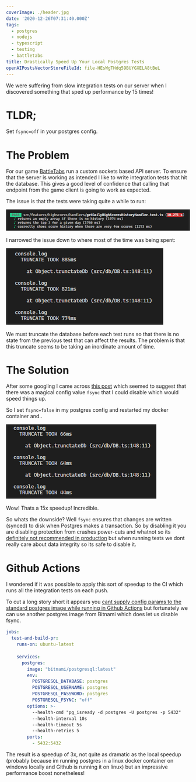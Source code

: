```yaml
---
coverImage: ./header.jpg
date: '2020-12-26T07:31:40.000Z'
tags:
  - postgres
  - nodejs
  - typescript
  - testing
  - battletabs
title: Drastically Speed Up Your Local Postgres Tests
openAIPostsVectorStoreFileId: file-HEsWgTHdq59BUYGXELA8tBeL
---
```


We were suffering from slow integration tests on our server when I discovered something that sped up performance by 15 times!

<!-- more -->

# TLDR;

Set `fsync=off` in your postgres config.

# The Problem

For our game [BattleTabs](http://battletabs.com/) run a custom sockets based API server. To ensure that the server is working as intended I like to write integration tests that hit the database. This gives a good level of confidence that calling that endpoint from the game client is going to work as expected.

The issue is that the tests were taking quite a while to run:

[![](./before.png)](./before.png)

I narrowed the issue down to where most of the time was being spent:

[![](./trunc-before.png)](./trunc-before.png)

We must truncate the database before each test runs so that there is no state from the previous test that can affect the results. The problem is that this truncate seems to be taking an inordinate amount of time.

# The Solution

After some googling I came across [this post](https://dev.to/thejessleigh/speed-up-your-postgresql-unit-tests-with-one-weird-trick-364p#:~:text=fsync,are%20physically%20written%20to%20disk.) which seemed to suggest that there was a magical config value `fsync` that I could disable which would speed things up.

So I set `fsync=false` in my postgres config and restarted my docker container and..

[![](./trunc-after.png)](./trunc-after.png)

Wow! Thats a 15x speedup! Incredible.

So whats the downside? Well `fsync` ensures that changes are written (synced) to disk when Postgres makes a transaction. So by disabling it you are disabling protection from crashes power-cuts and whatnot so its [definitely not recommended in production](https://www.2ndquadrant.com/en/blog/postgresql-fsync-off-warning-in-config-file/) but when running tests we dont really care about data integrity so its safe to disable it.

# Github Actions

I wondered if it was possible to apply this sort of speedup to the CI which runs all the integration tests on each push.

To cut a long story short it appears you [cant supply config params to the standard postgres image while running in Github Actions](https://stackoverflow.com/questions/65438055/how-to-add-config-args-to-postgres-service-container-in-github-action/65444387?noredirect=1#comment115705280_65444387) but fortunately we can use another postgres image from Bitnami which does let us disable fsync.

```yaml
jobs:
  test-and-build-pr:
    runs-on: ubuntu-latest

    services:
      postgres:
        image: "bitnami/postgresql:latest"
        env:
          POSTGRESQL_DATABASE: postgres
          POSTGRESQL_USERNAME: postgres
          POSTGRESQL_PASSWORD: postgres
          POSTGRESQL_FSYNC: "off"
        options: >-
          --health-cmd "pg_isready -d postgres -U postgres -p 5432"
          --health-interval 10s
          --health-timeout 5s
          --health-retries 5
        ports:
          - 5432:5432
```

The result is a speedup of 3x, not quite as dramatic as the local speedup (probably because im running postgres in a linux docker container on windows locally and Github is running it on linux) but an impressive performance boost nonetheless!
